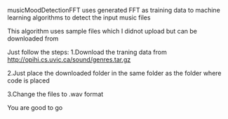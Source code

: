musicMoodDetectionFFT uses generated FFT as training data to machine learning algorithms to detect the input music files

This algorithm uses sample files which I didnot upload but can be downloaded from 

Just follow the steps:
1.Download the traning data from
http://opihi.cs.uvic.ca/sound/genres.tar.gz

2.Just place the downloaded folder in the same folder as the folder where code is placed

3.Change the files to .wav format

You are good to go
